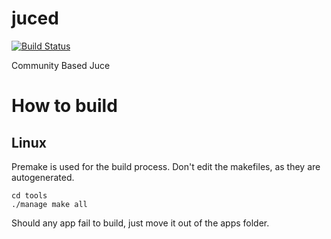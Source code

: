 juced
=====

[![Build Status](https://travis-ci.org/kunitoki/juced.svg)](https://travis-ci.org/kunitoki/juced)

Community Based Juce

How to build
============

Linux
-----

Premake is used for the build process. Don't edit the makefiles, as they are autogenerated.

    cd tools
    ./manage make all

Should any app fail to build, just move it out of the apps folder.

